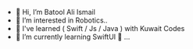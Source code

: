 - 👋 Hi, I’m Batool Ali Ismail 
- 👀 I’m interested in Robotics..
- 💙 I've learned ( Swift / Js / Java ) with Kuwait Codes
- 🌱 I’m currently learning SwiftUI 🍎 ...

<!---
BatoollAli/BatoollAli is a ✨ special ✨ repository because its `README.md` (this file) appears on your GitHub profile.
You can click the Preview link to take a look at your changes.
--->
